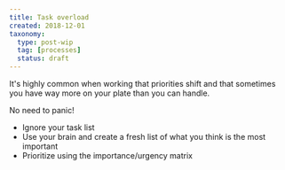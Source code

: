 ```yaml
---
title: Task overload
created: 2018-12-01
taxonomy:
  type: post-wip
  tag: [processes]
  status: draft
---
```


It's highly common when working that priorities shift and that sometimes you have way more on your plate than you can handle.

No need to panic!

* Ignore your task list
* Use your brain and create a fresh list of what you think is the most important
* Prioritize using the importance/urgency matrix
